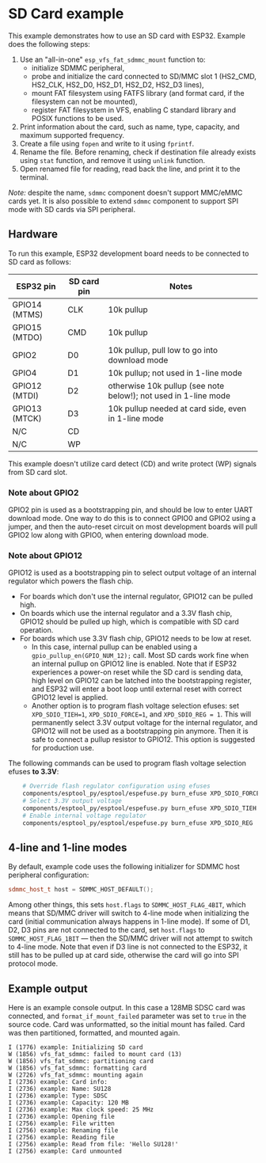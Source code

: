 # SD Card example

This example demonstrates how to use an SD card with ESP32. Example does the following steps:

1. Use an "all-in-one" `esp_vfs_fat_sdmmc_mount` function to:
    - initialize SDMMC peripheral,
    - probe and initialize the card connected to SD/MMC slot 1 (HS2_CMD, HS2_CLK, HS2_D0, HS2_D1, HS2_D2, HS2_D3 lines),
    - mount FAT filesystem using FATFS library (and format card, if the filesystem can not be mounted),
    - register FAT filesystem in VFS, enabling C standard library and POSIX functions to be used.
2. Print information about the card, such as name, type, capacity, and maximum supported frequency.
3. Create a file using `fopen` and write to it using `fprintf`.
4. Rename the file. Before renaming, check if destination file already exists using `stat` function, and remove it using `unlink` function.
5. Open renamed file for reading, read back the line, and print it to the terminal.

*Note:* despite the name, `sdmmc` component doesn't support MMC/eMMC cards yet. It is also possible to extend `sdmmc` component to support SPI mode with SD cards via SPI peripheral.

## Hardware

To run this example, ESP32 development board needs to be connected to SD card as follows:

ESP32 pin     | SD card pin | Notes
--------------|-------------|------------
GPIO14 (MTMS) | CLK         | 10k pullup
GPIO15 (MTDO) | CMD         | 10k pullup
GPIO2         | D0          | 10k pullup, pull low to go into download mode
GPIO4         | D1          | 10k pullup; not used in 1-line mode
GPIO12 (MTDI) | D2          | otherwise 10k pullup (see note below!); not used in 1-line mode
GPIO13 (MTCK) | D3          | 10k pullup needed at card side, even in 1-line mode
N/C           | CD          |
N/C           | WP          |

This example doesn't utilize card detect (CD) and write protect (WP) signals from SD card slot.

### Note about GPIO2

GPIO2 pin is used as a bootstrapping pin, and should be low to enter UART download mode. One way to do this is to connect GPIO0 and GPIO2 using a jumper, and then the auto-reset circuit on most development boards will pull GPIO2 low along with GPIO0, when entering download mode.

### Note about GPIO12

GPIO12 is used as a bootstrapping pin to select output voltage of an internal regulator which powers the flash chip. 

- For boards which don't use the internal regulator, GPIO12 can be pulled high.
- On boards which use the internal regulator and a 3.3V flash chip, GPIO12 should be pulled up high, which is compatible with SD card operation.
- For boards which use 3.3V flash chip, GPIO12 needs to be low at reset.
    * In this case, internal pullup can be enabled using a `gpio_pullup_en(GPIO_NUM_12);` call. Most SD cards work fine when an internal pullup on GPIO12 line is enabled. Note that if ESP32 experiences a power-on reset while the SD card is sending data, high level on GPIO12 can be latched into the bootstrapping register, and ESP32 will enter a boot loop until external reset with correct GPIO12 level is applied.
    * Another option is to program flash voltage selection efuses: set `XPD_SDIO_TIEH=1`, `XPD_SDIO_FORCE=1`, and `XPD_SDIO_REG = 1`. This will permanently select 3.3V output voltage for the internal regulator, and GPIO12 will not be used as a bootstrapping pin anymore. Then it is safe to connect a pullup resistor to GPIO12. This option is suggested for production use.

The following commands can be used to program flash voltage selection efuses **to 3.3V**:

```sh
	# Override flash regulator configuration using efuses
	components/esptool_py/esptool/espefuse.py burn_efuse XPD_SDIO_FORCE
	# Select 3.3V output voltage
	components/esptool_py/esptool/espefuse.py burn_efuse XPD_SDIO_TIEH
	# Enable internal voltage regulator
	components/esptool_py/esptool/espefuse.py burn_efuse XPD_SDIO_REG
```

## 4-line and 1-line modes

By default, example code uses the following initializer for SDMMC host peripheral configuration:

```c++
sdmmc_host_t host = SDMMC_HOST_DEFAULT();
```

Among other things, this sets `host.flags` to `SDMMC_HOST_FLAG_4BIT`, which means that SD/MMC driver will switch to 4-line mode when initializing the card (initial communication always happens in 1-line mode). If some of D1, D2, D3 pins are not connected to the card, set `host.flags` to `SDMMC_HOST_FLAG_1BIT` — then the SD/MMC driver will not attempt to switch to 4-line mode.
Note that even if D3 line is not connected to the ESP32, it still has to be pulled up at card side, otherwise the card will go into SPI protocol mode.


## Example output

Here is an example console output. In this case a 128MB SDSC card was connected, and `format_if_mount_failed` parameter was set to `true` in the source code. Card was unformatted, so the initial mount has failed. Card was then partitioned, formatted, and mounted again.

```
I (1776) example: Initializing SD card
W (1856) vfs_fat_sdmmc: failed to mount card (13)
W (1856) vfs_fat_sdmmc: partitioning card
W (1856) vfs_fat_sdmmc: formatting card
W (2726) vfs_fat_sdmmc: mounting again
I (2736) example: Card info:
I (2736) example: Name: SU128
I (2736) example: Type: SDSC
I (2736) example: Capacity: 120 MB
I (2736) example: Max clock speed: 25 MHz
I (2736) example: Opening file
I (2756) example: File written
I (2756) example: Renaming file
I (2756) example: Reading file
I (2756) example: Read from file: 'Hello SU128!'
I (2756) example: Card unmounted
```

